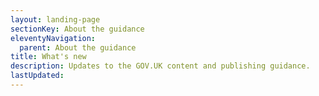 ```yaml
---
layout: landing-page
sectionKey: About the guidance
eleventyNavigation:
  parent: About the guidance
title: What's new
description: Updates to the GOV.UK content and publishing guidance.
lastUpdated:
---
```


